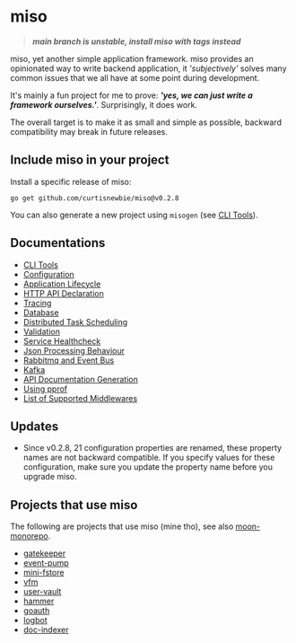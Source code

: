 # miso

> **_main branch is unstable, install miso with tags instead_**

miso, yet another simple application framework. miso provides an opinionated way to write backend application, it _'subjectively'_ solves many common issues that we all have at some point during development.

It's mainly a fun project for me to prove: **_'yes, we can just write a framework ourselves.'_**. Surprisingly, it does work.

The overall target is to make it as small and simple as possible, backward compatibility may break in future releases.

## Include miso in your project

Install a specific release of miso:

```
go get github.com/curtisnewbie/miso@v0.2.8
```

You can also generate a new project using `misogen` (see [CLI Tools](./doc/tools.md)).

## Documentations

- [CLI Tools](./doc/tools.md)
- [Configuration](./doc/config.md)
- [Application Lifecycle](./doc/lifecycle.md)
- [HTTP API Declaration](./doc/web.md)
- [Tracing](./doc/trace.md)
- [Database](./doc/database.md)
- [Distributed Task Scheduling](./doc/dtask.md)
- [Validation](./doc/validate.md)
- [Service Healthcheck](./doc/health.md)
- [Json Processing Behaviour](./doc/json.md)
- [Rabbitmq and Event Bus](./doc/rabbitmq.md)
- [Kafka](./doc/kafka.md)
- [API Documentation Generation](./doc/api_doc_gen.md)
- [Using pprof](./doc/pprof.md)
- [List of Supported Middlewares](./doc/middlewares.md)

## Updates

- Since v0.2.8, 21 configuration properties are renamed, these property names are not backward compatible. If you specify values for these configuration, make sure you update the property name before you upgrade miso.

## Projects that use miso

The following are projects that use miso (mine tho), see also [moon-monorepo](https://github.com/curtisnewbie/moon-monorepo).

- [gatekeeper](https://github.com/curtisnewbie/gatekeeper)
- [event-pump](https://github.com/curtisnewbie/event-pump)
- [mini-fstore](https://github.com/curtisnewbie/mini-fstore)
- [vfm](https://github.com/curtisnewbie/vfm)
- [user-vault](https://github.com/curtisnewbie/user-vault)
- [hammer](https://github.com/curtisnewbie/hammer)
- [goauth](https://github.com/curtisnewbie/goauth)
- [logbot](https://github.com/curtisnewbie/logbot)
- [doc-indexer](https://github.com/curtisnewbie/doc-indexer)
